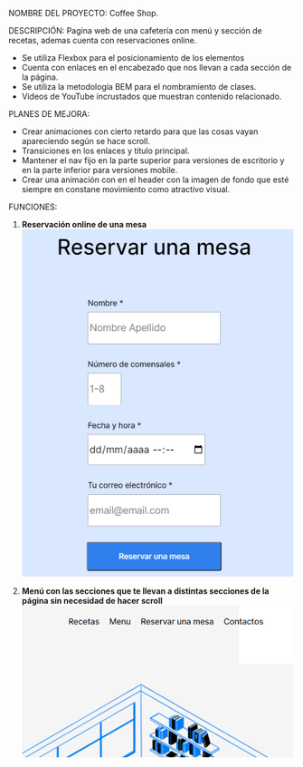 NOMBRE DEL PROYECTO: Coffee Shop.

DESCRIPCIÓN: Pagina web de una cafetería con menú y sección de recetas, ademas cuenta con reservaciones online.

- Se utiliza Flexbox para el posicionamiento de los elementos
- Cuenta con enlaces en el encabezado que nos llevan a cada sección de la página.
- Se utiliza la metodología BEM para el nombramiento de clases.
- Videos de YouTube incrustados que muestran contenido relacionado.

PLANES DE MEJORA:

- Crear animaciones con cierto retardo para que las cosas vayan apareciendo según se hace scroll.
- Transiciones en los enlaces y título principal.
- Mantener el nav fijo en la parte superior para versiones de escritorio y en la parte inferior para versiones mobile.
- Crear una animación con en el header con la imagen de fondo que esté siempre en constane movimiento como atractivo visual.

FUNCIONES:

1. **Reservación online de una mesa**
   ![Reservation section](image.png)

2. **Menú con las secciones que te llevan a distintas secciones de la página sin necesidad de hacer scroll**
   ![Sections menu](image-1.png)
